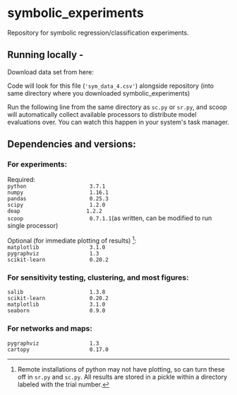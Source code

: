 # symbolic_experiments
Repository for symbolic regression/classification experiments.

## Running locally -

Download data set from here:  

Code will look for this file (`'sym_data_4.csv'`) alongside repository (into same directory where you downloaded symbolic_experiments)

Run the following line from the same directory as `sc.py` or `sr.py`, and scoop will automatically collect available processors to distribute model evaluations over. You can watch this happen in your system's task manager.

## Dependencies and versions:
### For experiments:

Required:  
`python                    3.7.1`  
`numpy                     1.16.1`  
`pandas                    0.25.3`   
`scipy                     1.2.0`  
`deap                     1.2.2`  
`scoop                     0.7.1.1`(as written, can be modified to run single processor)  

Optional (for immediate plotting of results) [^1]:  
`matplotlib                3.1.0`  
`pygraphviz                1.3`  
`scikit-learn              0.20.2` 

[^1]: Remote installations of python may not have plotting, so can turn these off in `sr.py` and `sc.py`. All results are stored in a pickle within a directory labeled with the trial number.

 ### For sensitivity testing, clustering, and most figures:  
`salib                     1.3.8`  
`scikit-learn              0.20.2`  
`matplotlib                3.1.0`  
`seaborn                   0.9.0`  

### For networks and maps:  
`pygraphviz                1.3`  
`cartopy                   0.17.0`  


